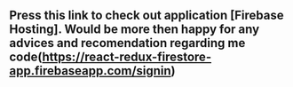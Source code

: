 ## Press this link to check out application [Firebase Hosting]. Would be more then happy for any advices and recomendation regarding me code(https://react-redux-firestore-app.firebaseapp.com/signin)
